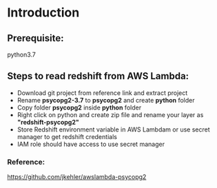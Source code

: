 # Introduction

## Prerequisite:
python3.7

## Steps to read redshift from AWS Lambda:

- Download git project from reference link and extract project
- Rename **psycopg2-3.7** to **psycopg2** and create **python** folder
- Copy folder **psycopg2** inside **python** folder
- Right click on python and create zip file and rename your layer as **"redshift-psycopg2"**
- Store Redshift environment variable in AWS Lambdam or use secret manager to get redshift credentials
- IAM role should have access to use secret manager 



### Reference:
https://github.com/jkehler/awslambda-psycopg2
